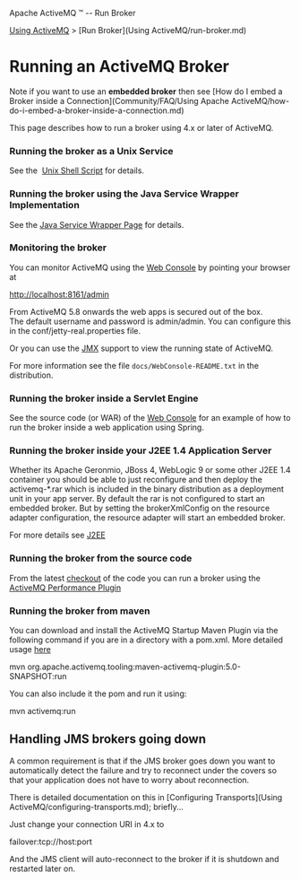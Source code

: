Apache ActiveMQ ™ -- Run Broker 

[Using ActiveMQ](using-activemq.md) > [Run Broker](Using ActiveMQ/run-broker.md)


Running an ActiveMQ Broker
==========================

Note if you want to use an **embedded broker** then see [How do I embed a Broker inside a Connection](Community/FAQ/Using Apache ActiveMQ/how-do-i-embed-a-broker-inside-a-connection.md)

This page describes how to run a broker using 4.x or later of ActiveMQ.

### Running the broker as a Unix Service

See the  [Unix Shell Script](Features/Unix/unix-shell-script.md) for details.

### Running the broker using the Java Service Wrapper Implementation

See the [Java Service Wrapper Page](Tools/java-service-wrapper.md) for details.

### Monitoring the broker

You can monitor ActiveMQ using the [Web Console](ToolsTools/Tools/web-console.md) by pointing your browser at

[http://localhost:8161/admin](http://localhost:8161/admin)

From ActiveMQ 5.8 onwards the web apps is secured out of the box.  
The default username and password is admin/admin. You can configure this in the conf/jetty-real.properties file.

Or you can use the [JMX](Features/jmx.md) support to view the running state of ActiveMQ.

For more information see the file `docs/WebConsole-README.txt` in the distribution.

### Running the broker inside a Servlet Engine

See the source code (or WAR) of the [Web Console](ToolsTools/Tools/web-console.md) for an example of how to run the broker inside a web application using Spring.

### Running the broker inside your J2EE 1.4 Application Server

Whether its Apache Geronmio, JBoss 4, WebLogic 9 or some other J2EE 1.4 container you should be able to just reconfigure and then deploy the activemq-*.rar which is included in the binary distribution as a deployment unit in your app server. By default the rar is not configured to start an embedded broker. But by setting the brokerXmlConfig on the resource adapter configuration, the resource adapter will start an embedded broker.

For more details see [J2EE](Connectivity/Containers/j2ee.md)

### Running the broker from the source code

From the latest [checkout](Developers/source.md) of the code you can run a broker using the [ActiveMQ Performance Plugin](Features/Performance/activemq-performance-module-users-manual.md)

### Running the broker from maven

You can download and install the ActiveMQ Startup Maven Plugin via the following command if you are in a directory with a pom.xml. More detailed usage [here](ToolsTools/Tools/maven2-activemq-broker-plugin.md)

mvn org.apache.activemq.tooling:maven-activemq-plugin:5.0-SNAPSHOT:run

You can also include it the pom and run it using:

mvn activemq:run

Handling JMS brokers going down
-------------------------------

A common requirement is that if the JMS broker goes down you want to automatically detect the failure and try to reconnect under the covers so that your application does not have to worry about reconnection.

There is detailed documentation on this in [Configuring Transports](Using ActiveMQ/configuring-transports.md); briefly...

Just change your connection URI in 4.x to

failover:tcp://host:port

And the JMS client will auto-reconnect to the broker if it is shutdown and restarted later on.

